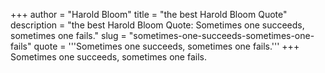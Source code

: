 +++
author = "Harold Bloom"
title = "the best Harold Bloom Quote"
description = "the best Harold Bloom Quote: Sometimes one succeeds, sometimes one fails."
slug = "sometimes-one-succeeds-sometimes-one-fails"
quote = '''Sometimes one succeeds, sometimes one fails.'''
+++
Sometimes one succeeds, sometimes one fails.
